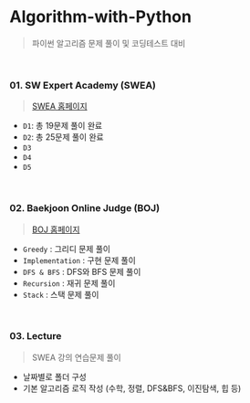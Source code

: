 # Algorithm-with-Python
> 파이썬 알고리즘 문제 풀이 및 코딩테스트 대비

<br>

### 01. SW Expert Academy (SWEA)
> [SWEA 홈페이지](https://swexpertacademy.com/main/main.do)

- `D1`: 총 19문제 풀이 완료
- `D2`: 총 25문제 풀이 완료
- `D3`
- `D4`
- `D5`

<br>

### 02. Baekjoon Online Judge (BOJ)

> [BOJ 홈페이지](https://www.acmicpc.net/)

- `Greedy` : 그리디 문제 풀이
- `Implementation` : 구현 문제 풀이
- `DFS & BFS` : DFS와 BFS 문제 풀이
- `Recursion` : 재귀 문제 풀이
- `Stack` : 스택 문제 풀이

<br>

### 03. Lecture

> SWEA 강의 연습문제 풀이

- 날짜별로 폴더 구성
- 기본 알고리즘 로직 작성 (수학, 정렬, DFS&BFS, 이진탐색, 힙 등)